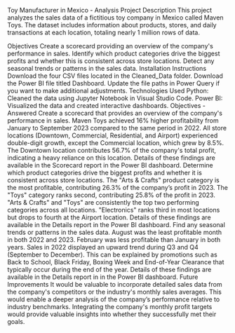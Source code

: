Toy Manufacturer in Mexico - Analysis
Project Description
This project analyzes the sales data of a fictitious toy company in Mexico called Maven Toys. The dataset includes information about products, stores, and daily transactions at each location, totaling nearly 1 million rows of data.

Objectives
Create a scorecard providing an overview of the company's performance in sales.
Identify which product categories drive the biggest profits and whether this is consistent across store locations.
Detect any seasonal trends or patterns in the sales data.
Installation Instructions
Download the four CSV files located in the Cleaned_Data folder.
Download the Power BI file titled Dashboard. Update the file paths in Power Query if you want to make additional adjustments.
Technologies Used
Python: Cleaned the data using Jupyter Notebook in Visual Studio Code.
Power BI: Visualized the data and created interactive dashboards.
Objectives - Answered
Create a scorecard that provides an overview of the company's performance in sales.
Maven Toys achieved 16% higher profitability from January to September 2023 compared to the same period in 2022.
All store locations (Downtown, Commercial, Residential, and Airport) experienced double-digit growth, except the Commercial location, which grew by 8.5%.
The Downtown location contributes 56.7% of the company's total profit, indicating a heavy reliance on this location.
Details of these findings are available in the Scorecard report in the Power BI dashboard.
Determine which product categories drive the biggest profits and whether it is consistent across store locations.
The "Arts & Crafts" product category is the most profitable, contributing 26.3% of the company’s profit in 2023. The "Toys" category ranks second, contributing 25.8% of the profit in 2023.
"Arts & Crafts" and "Toys" are consistently the top two performing categories across all locations. "Electronics" ranks third in most locations but drops to fourth at the Airport location.
Details of these findings are available in the Details report in the Power BI dashboard.
Find any seasonal trends or patterns in the sales data.
August was the least profitable month in both 2022 and 2023.
February was less profitable than January in both years.
Sales in 2022 displayed an upward trend during Q3 and Q4 (September to December). This can be explained by promotions such as Back to School, Black Friday, Boxing Week and End-of-Year Clearance that typically occur during the end of the year.
Details of these findings are available in the Details report in in the Power BI dashboard.
Future Improvements
It would be valuable to incorporate detailed sales data from the company's competitors or the industry's monthly sales averages. This would enable a deeper analysis of the company’s performance relative to industry benchmarks.
Integrating the company's monthly profit targets would provide valuable insights into whether they successfully met their goals.
